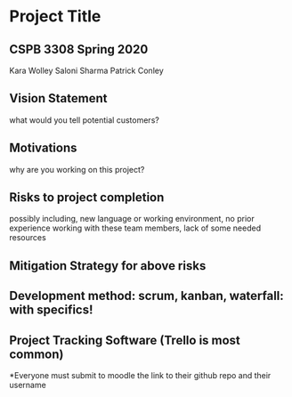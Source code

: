 # Project Title
## CSPB 3308 Spring 2020
Kara Wolley
Saloni Sharma
Patrick Conley

## Vision Statement
what would you tell potential customers?

## Motivations
why are you working on this project?

## Risks to project completion
possibly including, new language or working environment, no prior experience working with these team members, lack of some needed resources

## Mitigation Strategy for above risks

## Development method: scrum, kanban, waterfall: with specifics!

## Project Tracking Software (Trello is most common)

*Everyone must submit to moodle the link to their github repo and their username
